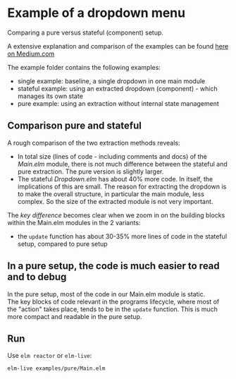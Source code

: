 # Example of a dropdown menu

Comparing a pure versus stateful (component) setup.

A extensive explanation and comparison of the examples can be found [here on Medium.com][1]

The example folder contains the following examples:
- single example: baseline, a single dropdown in one main module
- stateful example: using an extracted dropdown (component) - which manages its own state
- pure example: using an extraction without internal state management

## Comparison pure and stateful
A rough comparison of the two extraction methods reveals:
- In total size (lines of code - including comments and docs) of the *Main.elm* module, there is not much difference between the stateful and pure extraction. The pure version is slightly larger.
- The stateful *Dropdown.elm* has about 40% more code. In itself, the implications of this are small. The reason for extracting the dropdown is to make the overall structure, in particular the main module, less complex. So the size of the extracted module is not very important.

The *key difference* becomes clear when we zoom in on the building blocks within the Main.elm modules in the 2 variants:

- the `update` function has about 30-35% more lines of code in the stateful setup, compared to pure setup


## In a pure setup, the code is much easier to read and to debug

In the pure setup, most of the code in our Main.elm module is static.  
The key blocks of code relevant in the programs lifecycle, where most of the "action" takes place, tends to be in the `update` function. This is much more compact and readable in the pure setup.


[1]: https://medium.com/@wintvelt/a-reusable-dropdown-in-elm-part-1-d7ac2d106f13

## Run

Use `elm reactor` or `elm-live`:

`elm-live examples/pure/Main.elm`
